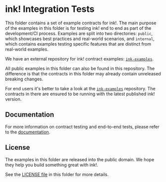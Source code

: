 # ink! Integration Tests

This folder contains a set of example contracts for ink!.
The main purpose of the examples in this folder is for testing ink!
end to end as part of the development/CI process.
Examples are split into two directories: `public`,
which showcases best practices and real-world scenarios,
and `internal`, which contains examples testing specific features
that are distinct from real-world examples.

We have an external repository for ink! contract examples:
[`ink-examples`](https://github.com/use-ink/ink-examples).

All public examples in this folder can also be found
in this repository. The difference is that the contracts in this
folder may already contain unreleased breaking changes.

For end users it's better to take a look at the
[`ink-examples`](https://github.com/use-ink/ink-examples)
repository. The contracts in there are ensured to be running with
the latest published ink! version.

## Documentation

For more information on contract testing and end-to-end tests,
please refer to the [documentation](https://use.ink/basics/contract-testing/#end-to-end-e2e-tests).

## License

The examples in this folder are released into the public domain.
We hope they help you build something great with ink!.

See the [LICENSE file](LICENSE) in this folder for more details.
